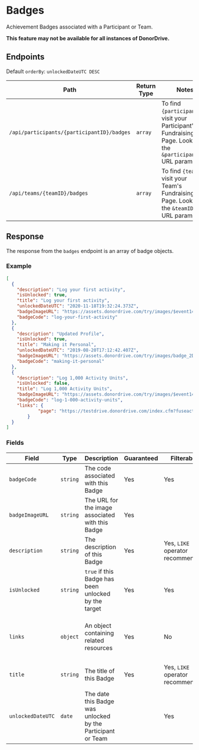 # Badges

Achievement Badges associated with a Participant or Team.

**This feature may not be available for all instances of DonorDrive.**

## Endpoints

Default `orderBy`: `unlockedDateUTC DESC`

|Path|Return Type|Notes|
|---|---|---|
|`/api/participants/{participantID}/badges`|`array`|To find `{participantID}`, visit your Participant's Fundraising Page. Look for the `&participantID=` URL parameter.|
|`/api/teams/{teamID}/badges`|`array`|To find `{teamID}`, visit your Team's Fundraising Page. Look for the `&teamID=` URL parameter.|

## Response

The response from the `badges` endpoint is an array of badge objects.

### Example

```json
[
  {
    "description": "Log your first activity",
    "isUnlocked": true,
    "title": "Log your first activity",
    "unlockedDateUTC": "2020-11-18T19:32:24.373Z",
    "badgeImageURL": "https://assets.donordrive.com/try/images/$event1444$/badge_41FE3AEF_EFF5_F3B7_2E7C92C797E8D019.png",
    "badgeCode": "log-your-first-activity"
  },
  {
    "description": "Updated Profile",
    "isUnlocked": true,
    "title": "Making it Personal",
    "unlockedDateUTC": "2019-08-20T17:12:42.407Z",
    "badgeImageURL": "https://assets.donordrive.com/try/images/badge_2D23D09D_00D7_9BEA_FBA21459ADCB5AD4.png",
    "badgeCode": "making-it-personal"
  },
  {
    "description": "Log 1,000 Activity Units",
    "isUnlocked": false,
    "title": "Log 1,000 Activity Units",
    "badgeImageURL": "https://assets.donordrive.com/try/images/$event1444$/badge_420B949E_A0B7_558B_57164EF78EF9992E.png",
    "badgeCode": "log-1-000-activity-units",
    "links": {
            "page": "https://testdrive.donordrive.com/index.cfm?fuseaction=donorDrive.participant&participantID=130662"
        }
  }
]
```

### Fields

|Field|Type|Description|Guaranteed|Filterable|Notes|
|---|---|---|---|---|---|
|`badgeCode`|`string`|The code associated with this Badge|Yes|Yes||
|`badgeImageURL`|`string`|The URL for the image associated with this Badge|Yes|||
|`description`|`string`|The description of this Badge|Yes|Yes, `LIKE` operator recommended|Honors `Accept-Language` header|
|`isUnlocked`|`string`|`true` if this Badge has been unlocked by the target|Yes|Yes|Added: 1.3|
|`links`|`object`|An object containing related resources|Yes|No|`page`: The URL for the Participant's or Team's Fundraising Page|
|`title`|`string`|The title of this Badge|Yes|Yes, `LIKE` operator recommended|Honors `Accept-Language` header|
|`unlockedDateUTC`|`date`|The date this Badge was unlocked by the Participant or Team||Yes|ISO-8601 format|Changed: 1.3<br />This field is present if the Badge `isUnlocked`|